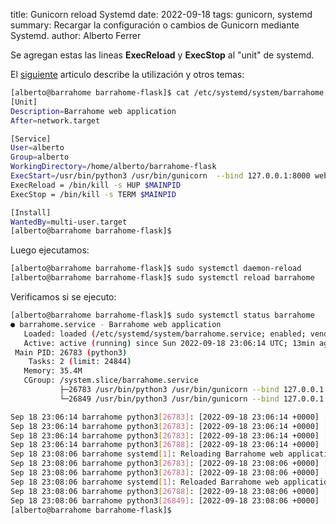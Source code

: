 title: Gunicorn reload Systemd
date: 2022-09-18
tags: gunicorn, systemd
summary: Recargar la configuración o cambios de Gunicorn mediante Systemd.
author: Alberto Ferrer

Se agregan estas las lineas **ExecReload** y **ExecStop** al "unit" de systemd.

El [siguiente](https://www.barrahome.org/article/gunicorn-flask-systemd) articulo describe la utilización y otros temas:


```bash
[alberto@barrahome barrahome-flask]$ cat /etc/systemd/system/barrahome.service
[Unit]
Description=Barrahome web application
After=network.target

[Service]
User=alberto
Group=alberto
WorkingDirectory=/home/alberto/barrahome-flask
ExecStart=/usr/bin/python3 /usr/bin/gunicorn  --bind 127.0.0.1:8000 website:app --pid=barrahome.pid
ExecReload = /bin/kill -s HUP $MAINPID
ExecStop = /bin/kill -s TERM $MAINPID

[Install]
WantedBy=multi-user.target
[alberto@barrahome barrahome-flask]$
```
Luego ejecutamos:
```bash
[alberto@barrahome barrahome-flask]$ sudo systemctl daemon-reload
[alberto@barrahome barrahome-flask]$ sudo systemctl reload barrahome
```

Verificamos si se ejecuto:
```bash
[alberto@barrahome barrahome-flask]$ sudo systemctl status barrahome
● barrahome.service - Barrahome web application
   Loaded: loaded (/etc/systemd/system/barrahome.service; enabled; vendor preset: disabled)
   Active: active (running) since Sun 2022-09-18 23:06:14 UTC; 13min ago
 Main PID: 26783 (python3)
    Tasks: 2 (limit: 24844)
   Memory: 35.4M
   CGroup: /system.slice/barrahome.service
           ├─26783 /usr/bin/python3 /usr/bin/gunicorn --bind 127.0.0.1:8000 website:app --pid=barrahome.pid
           └─26849 /usr/bin/python3 /usr/bin/gunicorn --bind 127.0.0.1:8000 website:app --pid=barrahome.pid

Sep 18 23:06:14 barrahome python3[26783]: [2022-09-18 23:06:14 +0000] [26783] [INFO] Starting gunicorn 20.0.4
Sep 18 23:06:14 barrahome python3[26783]: [2022-09-18 23:06:14 +0000] [26783] [INFO] Listening at: http://127.0.0.1:8000 (26783)
Sep 18 23:06:14 barrahome python3[26783]: [2022-09-18 23:06:14 +0000] [26783] [INFO] Using worker: sync
Sep 18 23:06:14 barrahome python3[26788]: [2022-09-18 23:06:14 +0000] [26788] [INFO] Booting worker with pid: 26788
Sep 18 23:08:06 barrahome systemd[1]: Reloading Barrahome web application.
Sep 18 23:08:06 barrahome python3[26783]: [2022-09-18 23:08:06 +0000] [26783] [INFO] Handling signal: hup
Sep 18 23:08:06 barrahome python3[26783]: [2022-09-18 23:08:06 +0000] [26783] [INFO] Hang up: Master
Sep 18 23:08:06 barrahome systemd[1]: Reloaded Barrahome web application.
Sep 18 23:08:06 barrahome python3[26788]: [2022-09-18 23:08:06 +0000] [26788] [INFO] Worker exiting (pid: 26788)
Sep 18 23:08:06 barrahome python3[26849]: [2022-09-18 23:08:06 +0000] [26849] [INFO] Booting worker with pid: 26849
[alberto@barrahome barrahome-flask]$
```
